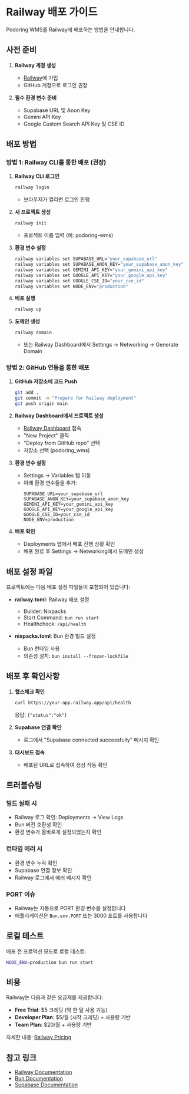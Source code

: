 # Railway 배포 가이드

Podoring WMS를 Railway에 배포하는 방법을 안내합니다.

## 사전 준비

1. **Railway 계정 생성**
   - [Railway](https://railway.app)에 가입
   - GitHub 계정으로 로그인 권장

2. **필수 환경 변수 준비**
   - Supabase URL 및 Anon Key
   - Gemini API Key
   - Google Custom Search API Key 및 CSE ID

## 배포 방법

### 방법 1: Railway CLI를 통한 배포 (권장)

1. **Railway CLI 로그인**
   ```bash
   railway login
   ```
   - 브라우저가 열리면 로그인 진행

2. **새 프로젝트 생성**
   ```bash
   railway init
   ```
   - 프로젝트 이름 입력 (예: podoring-wms)

3. **환경 변수 설정**
   ```bash
   railway variables set SUPABASE_URL="your_supabase_url"
   railway variables set SUPABASE_ANON_KEY="your_supabase_anon_key"
   railway variables set GEMINI_API_KEY="your_gemini_api_key"
   railway variables set GOOGLE_API_KEY="your_google_api_key"
   railway variables set GOOGLE_CSE_ID="your_cse_id"
   railway variables set NODE_ENV="production"
   ```

4. **배포 실행**
   ```bash
   railway up
   ```

5. **도메인 생성**
   ```bash
   railway domain
   ```
   - 또는 Railway Dashboard에서 Settings → Networking → Generate Domain

### 방법 2: GitHub 연동을 통한 배포

1. **GitHub 저장소에 코드 Push**
   ```bash
   git add .
   git commit -m "Prepare for Railway deployment"
   git push origin main
   ```

2. **Railway Dashboard에서 프로젝트 생성**
   - [Railway Dashboard](https://railway.app/dashboard) 접속
   - "New Project" 클릭
   - "Deploy from GitHub repo" 선택
   - 저장소 선택 (podoring_wms)

3. **환경 변수 설정**
   - Settings → Variables 탭 이동
   - 아래 환경 변수들을 추가:
     ```
     SUPABASE_URL=your_supabase_url
     SUPABASE_ANON_KEY=your_supabase_anon_key
     GEMINI_API_KEY=your_gemini_api_key
     GOOGLE_API_KEY=your_google_api_key
     GOOGLE_CSE_ID=your_cse_id
     NODE_ENV=production
     ```

4. **배포 확인**
   - Deployments 탭에서 배포 진행 상황 확인
   - 배포 완료 후 Settings → Networking에서 도메인 생성

## 배포 설정 파일

프로젝트에는 다음 배포 설정 파일들이 포함되어 있습니다:

- **railway.toml**: Railway 배포 설정
  - Builder: Nixpacks
  - Start Command: `bun run start`
  - Healthcheck: `/api/health`

- **nixpacks.toml**: Bun 환경 빌드 설정
  - Bun 런타임 사용
  - 의존성 설치: `bun install --frozen-lockfile`

## 배포 후 확인사항

1. **헬스체크 확인**
   ```bash
   curl https://your-app.railway.app/api/health
   ```
   응답: `{"status":"ok"}`

2. **Supabase 연결 확인**
   - 로그에서 "Supabase connected successfully" 메시지 확인

3. **대시보드 접속**
   - 배포된 URL로 접속하여 정상 작동 확인

## 트러블슈팅

### 빌드 실패 시
- Railway 로그 확인: Deployments → View Logs
- Bun 버전 호환성 확인
- 환경 변수가 올바르게 설정되었는지 확인

### 런타임 에러 시
- 환경 변수 누락 확인
- Supabase 연결 정보 확인
- Railway 로그에서 에러 메시지 확인

### PORT 이슈
- Railway는 자동으로 PORT 환경 변수를 설정합니다
- 애플리케이션은 `Bun.env.PORT` 또는 3000 포트를 사용합니다

## 로컬 테스트

배포 전 프로덕션 모드로 로컬 테스트:

```bash
NODE_ENV=production bun run start
```

## 비용

Railway는 다음과 같은 요금제를 제공합니다:
- **Free Trial**: $5 크레딧 (약 한 달 사용 가능)
- **Developer Plan**: $5/월 (시작 크레딧) + 사용량 기반
- **Team Plan**: $20/월 + 사용량 기반

자세한 내용: [Railway Pricing](https://railway.app/pricing)

## 참고 링크

- [Railway Documentation](https://docs.railway.app/)
- [Bun Documentation](https://bun.sh/docs)
- [Supabase Documentation](https://supabase.com/docs)

